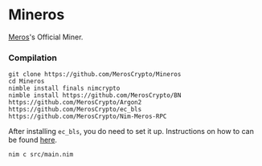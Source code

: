 # Mineros

[Meros](https://github.com/MerosCrypto/Meros)'s Official Miner.

### Compilation

```
git clone https://github.com/MerosCrypto/Mineros
cd Mineros
nimble install finals nimcrypto
nimble install https://github.com/MerosCrypto/BN https://github.com/MerosCrypto/Argon2 https://github.com/MerosCrypto/ec_bls https://github.com/MerosCrypto/Nim-Meros-RPC
```

After installing `ec_bls`, you do need to set it up. Instructions on how to can be found [here](https://github.com/MerosCrypto/ec_bls).

```
nim c src/main.nim
```
